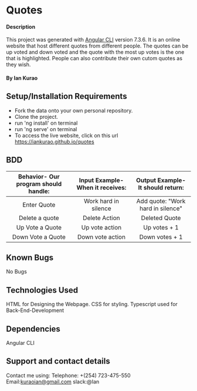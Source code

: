 # Quotes

#### Description

This project was generated with [Angular CLI](https://github.com/angular/angular-cli) version 7.3.6. It is an online website that host different quotes from different people. The quotes can be up voted and down voted and the quote with the most up votes is the one that is highlighted. People can also contribute their own cutom quotes as they wish.

#### By **Ian Kurao**

## Setup/Installation Requirements
* Fork the data onto your own personal repository.
* Clone the project.
* run 'ng install' on terminal
* run 'ng serve' on terminal
* To access the live website, click on this url https://iankurao.github.io/quotes



## BDD

| Behavior- Our program should handle: | Input Example- When it receives: | Output Example- It should return: |
| :-------------: | :-------------: | :-------------: |
| Enter Quote | Work hard in silence | Add quote: "Work hard in silence" |
| Delete a quote | Delete Action | Deleted Quote |
| Up Vote a Quote | Up vote action | Up votes + 1 |
| Down Vote a Quote | Down vote action | Down votes + 1 |





## Known Bugs

No Bugs

## Technologies Used

HTML for Designing the Webpage.
CSS for styling.
Typescript used for Back-End-Development

## Dependencies

Angular CLI

## Support and contact details

Contact me using:
Telephone: +(254) 723-475-550
Email:kuraoian@gmail.com
slack:@Ian
